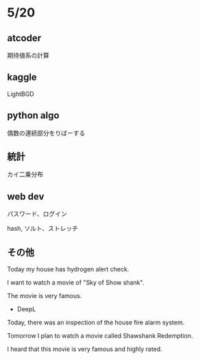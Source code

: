 # 5/20

## atcoder

期待値系の計算

## kaggle

LightBGD

## python algo

偶数の連続部分をりばーする

## 統計
カイ二乗分布

## web dev

パスワード、ログイン

hash, ソルト、ストレッチ

## その他
Today my house has hydrogen alert check.

I want to watch a movie of "Sky of Show shank".

The movie is very famous.

- DeepL

Today, there was an inspection of the house fire alarm system.

Tomorrow I plan to watch a movie called Shawshank Redemption.

I heard that this movie is very famous and highly rated.
